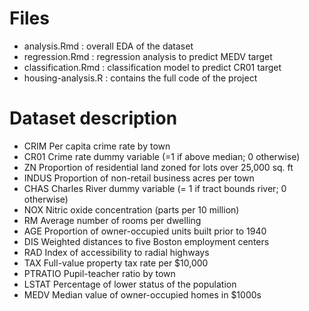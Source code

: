 # Files

* analysis.Rmd : overall EDA of the dataset
* regression.Rmd : regression analysis to predict MEDV target
* classification.Rmd : classification model to predict CR01 target
* housing-analysis.R : contains the full code of the project

# Dataset description
* CRIM Per capita crime rate by town
* CR01 Crime rate dummy variable (=1 if above median; 0 otherwise)
* ZN Proportion of residential land zoned for lots over 25,000 sq. ft
* INDUS Proportion of non-retail business acres per town
* CHAS Charles River dummy variable (= 1 if tract bounds river; 0 otherwise)
* NOX Nitric oxide concentration (parts per 10 million)
* RM Average number of rooms per dwelling
* AGE Proportion of owner-occupied units built prior to 1940
* DIS Weighted distances to five Boston employment centers
* RAD Index of accessibility to radial highways
* TAX Full-value property tax rate per $10,000
* PTRATIO Pupil-teacher ratio by town
* LSTAT Percentage of lower status of the population
* MEDV Median value of owner-occupied homes in $1000s
